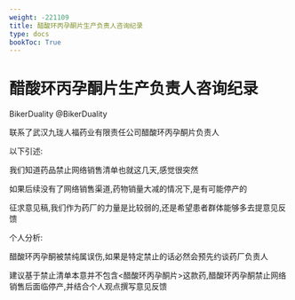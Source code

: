 ```yaml
---
weight: -221109
title: 醋酸环丙孕酮片生产负责人咨询纪录
type: docs
bookToc: True
---
```


# 醋酸环丙孕酮片生产负责人咨询纪录

BikerDuality @BikerDuality

联系了武汉九珑人福药业有限责任公司醋酸环丙孕酮片负责人

以下引述:

我们知道药品禁止网络销售清单也就这几天,感觉很突然

如果后续没有了网络销售渠道,药物销量大减的情况下,是有可能停产的

征求意见稿,我们作为药厂的力量是比较弱的,还是希望患者群体能够多去提意见反馈

个人分析:

醋酸环丙孕酮被禁纯属误伤,如果是特定禁止的话必然会预先约谈药厂负责人

建议基于禁止清单本意并不包含<醋酸环丙孕酮片>这款药,醋酸环丙孕酮禁止网络销售后面临停产,并结合个人观点撰写意见反馈
